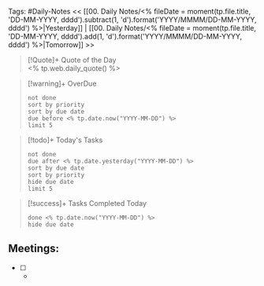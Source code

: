 Tags: #Daily-Notes
<< [[00. Daily Notes/<% fileDate = moment(tp.file.title, 'DD-MM-YYYY, dddd').subtract(1, 'd').format('YYYY/MMMM/DD-MM-YYYY, dddd') %>|Yesterday]] | [[00. Daily Notes/<% fileDate = moment(tp.file.title, 'DD-MM-YYYY, dddd').add(1, 'd').format('YYYY/MMMM/DD-MM-YYYY, dddd') %>|Tomorrow]] >>

> [!Quote]+ Quote of the Day  
> <% tp.web.daily_quote() %>

> [!warning]+ OverDue  
> ```tasks  
> not done  
> sort by priority 
> sort by due date  
> due before <% tp.date.now("YYYY-MM-DD") %>  
> limit 5  
> ```

> [!todo]+ Today's Tasks  
> ```tasks  
> not done  
> due after <% tp.date.yesterday("YYYY-MM-DD") %>  
> sort by due date   
> sort by priority 
> hide due date  
> limit 5  
> ```

> [!success]+ Tasks Completed Today  
> ```tasks  
> done <% tp.date.now("YYYY-MM-DD") %>  
> hide due date  

## 
## Meetings:
- [ ] *